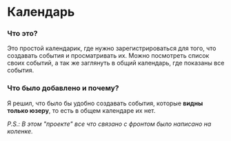 # Календарь
### Что это?
Это простой календарик, где нужно зарегистрироваться для того, что создавать события и просматривать их. Можно посмотреть список своих событий, а так же заглянуть в общий календарь, где показаны все события.

### Что было добавлено и почему?
Я решил, что было бы удобно создавать события, которые **видны только юзеру**, то есть в общем календаре их нет.

*P.S.: В этом "проекте" все что связано с фронтом было написано на коленке.*